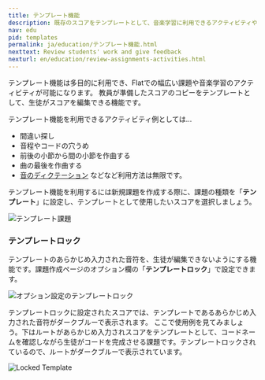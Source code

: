 ```yaml
---
title: テンプレート機能
description: 既存のスコアをテンプレートとして、音楽学習に利用できるアクティビティや課題を作成する方法を紹介します。テンプレート機能は様々な学びに応用できます。
nav: edu
pid: templates
permalink: ja/education/テンプレート機能.html
nexttext: Review students' work and give feedback
nexturl: en/education/review-assignments-activities.html
---
```


テンプレート機能は多目的に利用でき、Flatでの幅広い課題や音楽学習のアクティビティが可能になります。
教員が準備したスコアのコピーをテンプレートとして、生徒がスコアを編集できる機能です。

テンプレート機能を利用できるアクティビティ例としては… 

* 間違い探し
* 音程やコードの穴うめ
* 前後の小節から間の小節を作曲する
* 曲の最後を作曲する
* [音のディクテーション](/help/en/education/dictation.html)
などなど利用方法は無限です。

テンプレート機能を利用するには新規課題を作成する際に、課題の種類を「**テンプレート**」に設定し、テンプレートとして使用したいスコアを選択しましょう。

![テンプレート課題](/help/assets/img/edu-ja/class-assignment-template.png)
<br>


### テンプレートロック

テンプレートのあらかじめ入力された音符を、生徒が編集できないようにする機能です。課題作成ページのオプション欄の「**テンプレートロック**」で設定できます。 

![オプション設定のテンプレートロック](/help/assets/img/edu-ja/class-assignment-template-lock.png)

テンプレートロックに設定されたスコアでは、テンプレートであるあらかじめ入力された音符がダークブルーで表示されます。 
ここで使用例を見てみましょう。下はルートがあらかじめ入力されスコアをテンプレートとして、コードネームを確認しながら生徒がコードを完成させる課題です。テンプレートロックされているので、ルートがダークブルーで表示されています。

![Locked Template](/help/assets/img/edu-ja/editor-template-lock.png)
